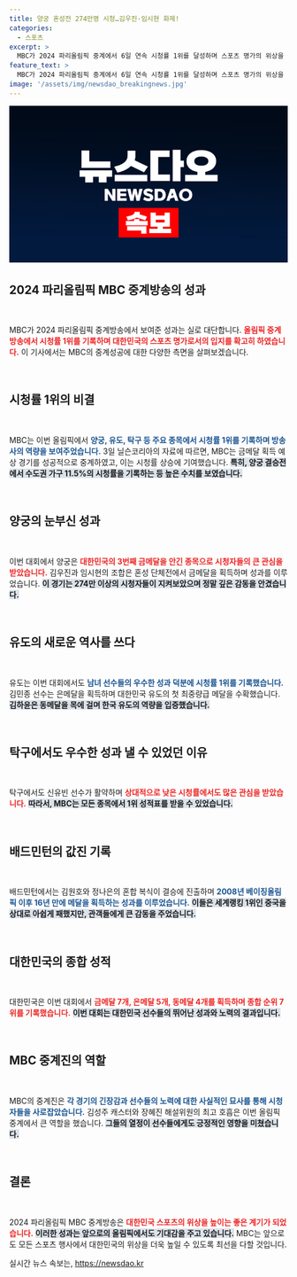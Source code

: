 ```yaml
---
title: 양궁 혼성전 274만명 시청…김우진·임시현 화제!
categories:
  - 스포츠
excerpt: >
  MBC가 2024 파리올림픽 중계에서 6일 연속 시청률 1위를 달성하며 스포츠 명가의 위상을 재확인했다. 양궁, 유도, 탁구 등 주요 종목에서 압도적인 시청자 수를 기록하며 대한민국의 7번째 금메달 획득과 함께 감동을 전했다.
feature_text: >
  MBC가 2024 파리올림픽 중계에서 6일 연속 시청률 1위를 달성하며 스포츠 명가의 위상을 재확인했다. 양궁, 유도, 탁구 등 주요 종목에서 압도적인 시청자 수를 기록하며 대한민국의 7번째 금메달 획득과 함께 감동을 전했다.
image: '/assets/img/newsdao_breakingnews.jpg'
---
```


<p><img src="/assets/img/newsdao_breakingnews.jpg" alt="pcversion 속보" /></p>

<h2 data-ke-size="size26">2024 파리올림픽 MBC 중계방송의 성과</h2>

<p data-ke-size="size16">&nbsp;</p>

<p>MBC가 2024 파리올림픽 중계방송에서 보여준 성과는 실로 대단합니다. <b><span style="color: #ee2323;">올림픽 중계방송에서 시청률 1위를 기록하며 대한민국의 스포츠 명가로서의 입지를 확고히 하였습니다.</span></b> 이 기사에서는 MBC의 중계성공에 대한 다양한 측면을 살펴보겠습니다. </p>

<p data-ke-size="size16">&nbsp;</p>

<h2 data-ke-size="size26">시청률 1위의 비결</h2>

<p data-ke-size="size16">&nbsp;</p>

<p>MBC는 이번 올림픽에서 <b><span style="color: #1a5490;">양궁, 유도, 탁구 등 주요 종목에서 시청률 1위를 기록하며 방송사의 역량을 보여주었습니다.</span></b> 3일 닐슨코리아의 자료에 따르면, MBC는 금메달 획득 예상 경기를 성공적으로 중계하였고, 이는 시청률 상승에 기여했습니다. <b><span style="background-color: #21538527;">특히, 양궁 결승전에서 수도권 가구 11.5%의 시청률을 기록하는 등 높은 수치를 보였습니다.</span></b> </p>

<p data-ke-size="size16">&nbsp;</p>

<h2 data-ke-size="size26">양궁의 눈부신 성과</h2>

<p data-ke-size="size16">&nbsp;</p>

<p>이번 대회에서 양궁은 <b><span style="color: #ee2323;">대한민국의 3번째 금메달을 안긴 종목으로 시청자들의 큰 관심을 받았습니다.</span></b> 김우진과 임시현의 조합은 혼성 단체전에서 금메달을 획득하며 성과를 이루었습니다. <b><span style="background-color: #21538527;">이 경기는 274만 이상의 시청자들이 지켜보았으며 정말 깊은 감동을 안겼습니다.</span></b> </p>

<p data-ke-size="size16">&nbsp;</p>

<h2 data-ke-size="size26">유도의 새로운 역사를 쓰다</h2>

<p data-ke-size="size16">&nbsp;</p>

<p>유도는 이번 대회에서도 <b><span style="color: #1a5490;">남녀 선수들의 우수한 성과 덕분에 시청률 1위를 기록했습니다.</span></b> 김민종 선수는 은메달을 획득하며 대한민국 유도의 첫 최중량급 메달을 수확했습니다. <b><span style="background-color: #21538527;">김하윤은 동메달을 목에 걸며 한국 유도의 역량을 입증했습니다.</span></b> </p>

<p data-ke-size="size16">&nbsp;</p>

<h2 data-ke-size="size26">탁구에서도 우수한 성과 낼 수 있었던 이유</h2>

<p data-ke-size="size16">&nbsp;</p>

<p>탁구에서도 신유빈 선수가 활약하며 <b><span style="color: #ee2323;">상대적으로 낮은 시청률에서도 많은 관심을 받았습니다.</span></b> <b><span style="background-color: #21538527;">따라서, MBC는 모든 종목에서 1위 성적표를 받을 수 있었습니다.</span></b> </p>

<p data-ke-size="size16">&nbsp;</p>

<h2 data-ke-size="size26">배드민턴의 값진 기록</h2>

<p data-ke-size="size16">&nbsp;</p>

<p>배드민턴에서는 김원호와 정나은의 혼합 복식이 결승에 진출하며 <b><span style="color: #1a5490;">2008년 베이징올림픽 이후 16년 만에 메달을 획득하는 성과를 이루었습니다.</span></b> <b><span style="background-color: #21538527;">이들은 세계랭킹 1위인 중국을 상대로 아쉽게 패했지만, 관객들에게 큰 감동을 주었습니다.</span></b> </p>

<p data-ke-size="size16">&nbsp;</p>

<h2 data-ke-size="size26">대한민국의 종합 성적</h2>

<p data-ke-size="size16">&nbsp;</p>

<p>대한민국은 이번 대회에서 <b><span style="color: #ee2323;">금메달 7개, 은메달 5개, 동메달 4개를 획득하며 종합 순위 7위를 기록했습니다.</span></b> <b><span style="background-color: #21538527;">이번 대회는 대한민국 선수들의 뛰어난 성과와 노력의 결과입니다.</span></b> </p>

<p data-ke-size="size16">&nbsp;</p>

<h2 data-ke-size="size26">MBC 중계진의 역할</h2>

<p data-ke-size="size16">&nbsp;</p>

<p>MBC의 중계진은 <b><span style="color: #1a5490;">각 경기의 긴장감과 선수들의 노력에 대한 사실적인 묘사를 통해 시청자들을 사로잡았습니다.</span></b> 김성주 캐스터와 장혜진 해설위원의 최고 호흡은 이번 올림픽 중계에서 큰 역할을 했습니다. <b><span style="background-color: #21538527;">그들의 열정이 선수들에게도 긍정적인 영향을 미쳤습니다.</span></b> </p>

<p data-ke-size="size16">&nbsp;</p>

<h2 data-ke-size="size26">결론</h2>

<p data-ke-size="size16">&nbsp;</p>

<p>2024 파리올림픽 MBC 중계방송은 <b><span style="color: #ee2323;">대한민국 스포츠의 위상을 높이는 좋은 계기가 되었습니다.</span></b> <b><span style="background-color: #21538527;">이러한 성과는 앞으로의 올림픽에서도 기대감을 주고 있습니다.</span></b> MBC는 앞으로도 모든 스포츠 행사에서 대한민국의 위상을 더욱 높일 수 있도록 최선을 다할 것입니다.</p>
실시간 뉴스 속보는, <a href="https://newsdao.kr" rel="dofollow">https://newsdao.kr</a>


